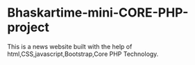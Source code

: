 # Bhaskartime-mini-CORE-PHP-project
This is a news website built with the help of html,CSS,javascript,Bootstrap,Core PHP Technology.
